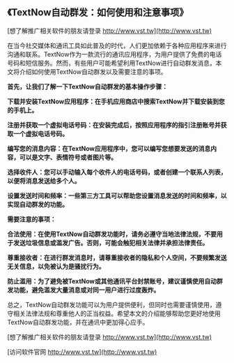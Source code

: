 ## **《TextNow自动群发：如何使用和注意事项》**

[想了解推广相关软件的朋友请登录 http://www.vst.tw](http://www.vst.tw)

在当今社交媒体和通讯工具如此普及的时代，人们更加依赖于各种应用程序来进行沟通和联系。TextNow作为一款流行的通讯应用程序，为用户提供了免费的电话号码和短信服务。然而，有些用户可能希望利用TextNow进行自动群发消息，本文将介绍如何使用TextNow自动群发以及需要注意的事项。

**首先，让我们了解一下TextNow自动群发的基本操作步骤：**

**下载并安装TextNow应用程序：在手机应用商店中搜索TextNow并下载安装到您的手机上。**

**注册并获取一个虚拟电话号码：在安装完成后，按照应用程序的指引注册账号并获取一个虚拟电话号码。**

**编写您的消息内容：在TextNow应用程序中，您可以编写您想要发送的消息内容，可以是文字、表情符号或者图片等。**

**选择收件人：您可以手动输入每个收件人的电话号码，或者创建一个联系人列表，以便将消息发送给多个人。**

**设置发送时间和频率：一些第三方工具可以帮助您设置消息发送的时间和频率，以实现自动群发的功能。**

**需要注意的事项：**

**合法使用：在使用TextNow自动群发功能时，请务必遵守当地法律法规，不要用于发送垃圾信息或滥发广告。否则，可能会触犯相关法律并承担法律责任。**

**尊重接收者：在进行群发消息时，请尊重接收者的隐私和个人空间，不要频繁发送无关信息，以免被认为是骚扰行为。**

**防止滥用：为了避免被TextNow或其他通讯平台封禁账号，建议谨慎使用自动群发功能，避免滥发大量消息或对同一用户进行过度轰炸。**

总之，TextNow自动群发功能可以为用户提供便利，但同时也需要谨慎使用，遵守相关法律法规和尊重他人的正当权益。希望本文的介绍能够帮助您更好地使用TextNow自动群发功能，并在通讯中更加得心应手。

[想了解推广相关软件的朋友请登录 http://www.vst.tw](http://www.vst.tw)


[访问软件官网 http://www.vst.tw](http://www.vst.tw)
